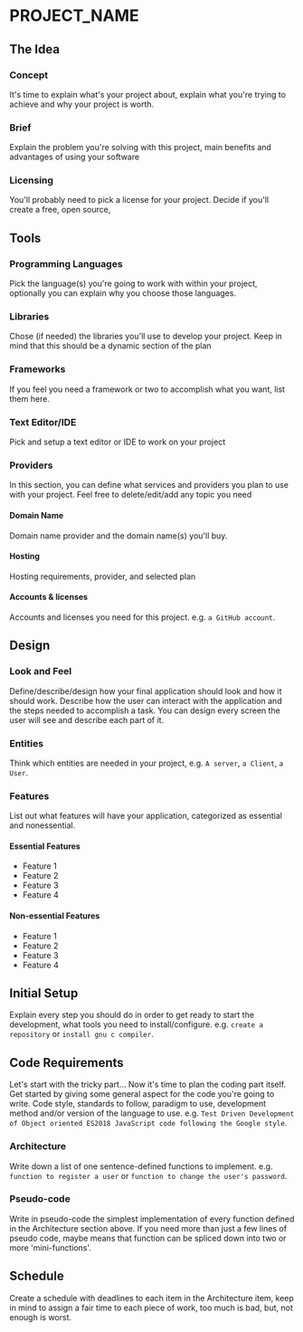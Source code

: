 <!--
Copyright (c) 2022 Kenliten (http://kenliten.website)

This file is a free document: you can redistribute it and/or modify
it under the terms of the GNU General Public License as published by
the Free Software Foundation, either version 3 of the License, or
(at your option) any later version.
This file is distributed in the hope that it will be useful,
but WITHOUT ANY WARRANTY; without even the implied warranty of
MERCHANTABILITY or FITNESS FOR A PARTICULAR PURPOSE.  See the
GNU General Public License for more details <https://www.gnu.org/licenses/>.

Authored by: Otoniel "kenliten" Reyes <kenliten@otonielreyes.com>
-->
# PROJECT_NAME

## The Idea

### Concept
It's time to explain what's your project about, explain what you're trying to achieve and why your project is worth.

### Brief
Explain the problem you're solving with this project, main benefits and advantages of using your software

### Licensing
You'll probably need to pick a license for your project. Decide if you'll create a free, open source, 

## Tools

### Programming Languages
Pick the language(s) you're going to work with within your project, optionally you can explain why you choose those languages.

### Libraries
Chose (if needed) the libraries you'll use to develop your project. Keep in mind that this should be a dynamic section of the plan

### Frameworks
If you feel you need a framework or two to accomplish what you want, list them here.

### Text Editor/IDE
Pick and setup a text editor or IDE to work on your project

### Providers
In this section, you can define what services and providers you plan to use with your project. Feel free to delete/edit/add any topic you need

#### Domain Name
Domain name provider and the domain name(s) you'll buy.

#### Hosting
Hosting requirements, provider, and selected plan

#### Accounts & licenses
Accounts and licenses you need for this project. e.g. `a GitHub account`.

## Design

### Look and Feel
Define/describe/design how your final application should look and how it should work. Describe how the user can interact with the application and the steps needed to accomplish a task. You can design every screen the user will see and describe each part of it.

### Entities
Think which entities are needed in your project, e.g. `A server`, `a Client`, `a User`.

### Features
List out what features will have your application, categorized as essential and nonessential.

#### Essential Features
- Feature 1
- Feature 2
- Feature 3
- Feature 4

#### Non-essential Features
- Feature 1
- Feature 2
- Feature 3
- Feature 4

## Initial Setup
Explain every step you should do in order to get ready to start the development, what tools you need to install/configure. e.g. `create a repository` or `install gnu c compiler`.

## Code Requirements
Let's start with the tricky part... Now it's time to plan the coding part itself.
Get started by giving some general aspect for the code you're going to write. Code style, standards to follow, paradigm to use, development method and/or version of the language to use. e.g. `Test Driven Development of Object oriented ES2018 JavaScript code following the Google style`.

### Architecture
Write down a list of one sentence-defined functions to implement. e.g. `function to register a user` or `function to change the user's password`.

### Pseudo-code
Write in pseudo-code the simplest implementation of every function defined in the Architecture section above. If you need more than just a few lines of pseudo code, maybe means that function can be spliced down into two or more 'mini-functions'.

## Schedule
Create a schedule with deadlines to each item in the Architecture item, keep in mind to assign a fair time to each piece of work, too much is bad, but, not enough is worst.

<!-- If you found this resource useful, please share and let me know. Drop a tweet with a mention to @oreyesgalay or @kenliten. Thanks! -->
